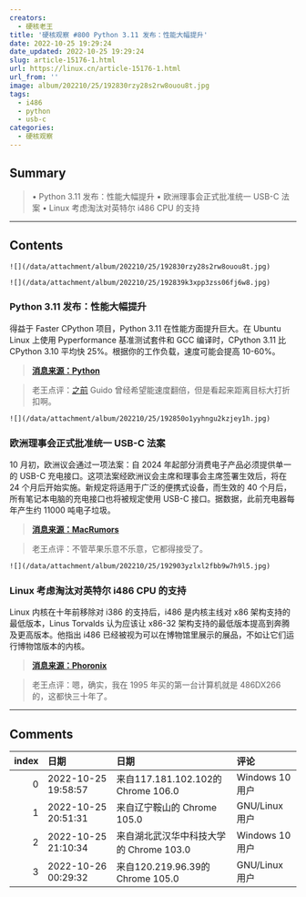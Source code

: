 ```yaml
---
creators:
  - 硬核老王
title: '硬核观察 #800 Python 3.11 发布：性能大幅提升'
date: 2022-10-25 19:29:24
date_updated: 2022-10-25 19:29:24
slug: article-15176-1.html
url: https://linux.cn/article-15176-1.html
url_from: ''
image: album/202210/25/192830rzy28s2rw8ouou8t.jpg
tags:
  - i486
  - python
  - usb-c
categories:
  - 硬核观察
---
```


## Summary

> • Python 3.11 发布：性能大幅提升 • 欧洲理事会正式批准统一 USB-C 法案 • Linux 考虑淘汰对英特尔 i486 CPU 的支持

***

<!-- more -->

## Contents

`![](/data/attachment/album/202210/25/192830rzy28s2rw8ouou8t.jpg)`

`![](/data/attachment/album/202210/25/192839k3xpp3zss06fj6w8.jpg)`

### Python 3.11 发布：性能大幅提升

得益于 Faster CPython 项目，Python 3.11 在性能方面提升巨大。在 Ubuntu Linux 上使用 Pyperformance 基准测试套件和 GCC 编译时，CPython 3.11 比 CPython 3.10 平均快 25%。根据你的工作负载，速度可能会提高 10-60%。

> 
> **[消息来源：Python](https://discuss.python.org/t/python-3-11-0-final-is-now-available/20291)**
> 
> 
> 

> 
> 老王点评：[之前](https://linux.cn/article-13394-1.html) Guido 曾经希望能速度翻倍，但是看起来距离目标大打折扣啊。
> 
> 
> 

`![](/data/attachment/album/202210/25/192850o1yyhngu2kzjey1h.jpg)`

### 欧洲理事会正式批准统一 USB-C 法案

10 月初，欧洲议会通过一项法案：自 2024 年起部分消费电子产品必须提供单一的 USB-C 充电接口。这项法案经欧洲议会主席和理事会主席签署生效后，将在 24 个月后开始实施。新规定将适用于广泛的便携式设备，而生效的 40 个月后，所有笔记本电脑的充电接口也将被规定使用 USB-C 接口。据数据，此前充电器每年产生约 11000 吨电子垃圾。

> 
> **[消息来源：MacRumors](https://www.macrumors.com/2022/10/24/eu-gives-final-approval-to-usb-c-law/)**
> 
> 
> 

> 
> 老王点评：不管苹果乐意不乐意，它都得接受了。
> 
> 
> 

`![](/data/attachment/album/202210/25/192903yzlxl2fbb9w7h9l5.jpg)`

### Linux 考虑淘汰对英特尔 i486 CPU 的支持

Linux 内核在十年前移除对 i386 的支持后，i486 是内核主线对 x86 架构支持的最低版本，Linus Torvalds 认为应该让 x86-32 架构支持的最低版本提高到奔腾及更高版本。他指出 i486 已经被视为可以在博物馆里展示的展品，不如让它们运行博物馆版本的内核。

> 
> **[消息来源：Phoronix](https://www.phoronix.com/news/Intel-i486-Linux-Possible-Drop)**
> 
> 
> 

> 
> 老王点评：嗯，确实，我在 1995 年买的第一台计算机就是 486DX266 的，这都快三十年了。
> 
> 
>

***

## Comments

|   index | 日期                | 日期                                                    | 评论                                                                                                                                                                                                                                         |
|--------:|:--------------------|:--------------------------------------------------------|:---------------------------------------------------------------------------------------------------------------------------------------------------------------------------------------------------------------------------------------------|
|       0 | 2022-10-25 19:58:57 | 来自117.181.102.102的 Chrome 106.0|Windows 10 用户      | 我觉得直接移除32位得了                                                                                                                                                                                                                       |
|       1 | 2022-10-25 20:51:31 | 来自辽宁鞍山的 Chrome 105.0|GNU/Linux 用户              | 还在使用中...                                                                                                                                                                                                                                |
|       2 | 2022-10-25 21:10:34 | 来自湖北武汉华中科技大学的 Chrome 103.0|Windows 10 用户 | 32位还是得留着，i486 太古老了丢了就丢了                                                                                                                                                                                                      |
|       3 | 2022-10-26 00:29:32 | 来自120.219.96.39的 Chrome 105.0|GNU/Linux 用户         | 尽管没有达到翻倍的目标，但也还算可喜可贺，希望还有进一步提高。老架构确实该被丢进博物馆了，很多32bit CPU/Soc都不再作为智能手机和PC等设备制造商的硬件采购选项，他们更多的成为了Iot发展的一部分，新版本的内核确实没必要继续背上这些沉重的包袱。 |
